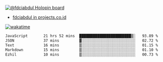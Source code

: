 [![@fdciabdul Holopin board](https://holopin.io/api/user/board?user=fdciabdul)](https://holopin.io/@fdciabdul)

- [fdciabdul in projects.co.id](https://projects.co.id/public/browse_users/view/496e26/fdciabdul)



[![wakatime](https://wakatime.com/badge/user/87646243-158a-4241-a3cb-668e1fa2dbb8.svg)](https://wakatime.com/@87646243-158a-4241-a3cb-668e1fa2dbb8)
<!--START_SECTION:waka-->

```txt
JavaScript       21 hrs 52 mins  ███████████████████████▒░   93.89 %
JSON             37 mins         ▓░░░░░░░░░░░░░░░░░░░░░░░░   02.72 %
Text             16 mins         ▒░░░░░░░░░░░░░░░░░░░░░░░░   01.15 %
Markdown         15 mins         ▒░░░░░░░░░░░░░░░░░░░░░░░░   01.10 %
Ezhil            10 mins         ▒░░░░░░░░░░░░░░░░░░░░░░░░   00.73 %
```

<!--END_SECTION:waka-->
